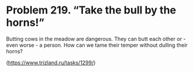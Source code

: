 # Problem 219. “Take the bull by the horns!”

Butting cows in the meadow are dangerous. They can butt each other or - even worse - a person. How can we tame their temper without dulling their horns?

(https://www.trizland.ru/tasks/1299/)